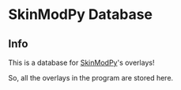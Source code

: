 SkinModPy Database
===

## Info
This is a database for [SkinModPy](https://github.com/talwat/skinmodpy)'s overlays!

So, all the overlays in the program are stored here.